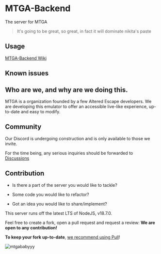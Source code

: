 # MTGA-Backend

The server for MTGA

> It's going to be great, so great, in fact it will dominate nikita's paste

## Usage

[MTGA-Backend Wiki](https://github.com/Make-Tarkov-Great-Again/MTGA-Backend/wiki)

## Known issues

## Who are we, and why are we doing this.

MTGA is a organization founded by a few Altered Escape developers.
We are developing this emulator to offer an accessible live-like experience, up-to-date and easy to modify.

## Community

Our Discord is undergoing construction and is only available to those we invite.

For the time being, any serious inquiries should be forwarded to [Discussions](https://github.com/Make-Tarkov-Great-Again/MTGA-Backend/discussions)

## Contribution

- Is there a part of the server you would like to tackle?
  
- Some code you would like to refactor?
  
- Got an idea you would like to share/implement?

  
This server runs off the latest LTS of NodeJS, v18.7.0.

Feel free to create a fork, open a pull request and request a review: **We are open to any contribution!**

**To keep your fork up-to-date**, [we recommend using Pull](https://github.com/wei/pull)!

![mtgababyyy](https://user-images.githubusercontent.com/21200584/183050357-6c92f1cd-68ca-4f74-b41d-1706915c67cf.gif)

